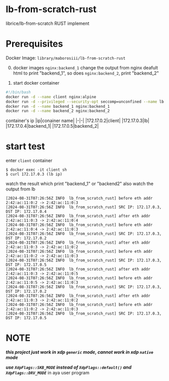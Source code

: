 # lb-from-scratch-rust
librice/lb-from-scratch RUST implement

# Prerequisites
Docker Image: `library/maborosiii/lb-from-scratch-rust`

0. docker images `nginx:backend_1` change the output from nginx deafult html to print "backend_1", so does `nginx:backend_2`, print "backend_2"

1. start docker container
```sh
#!/bin/bash
docker run -d --name client nginx:alpine
docker run -d --privileged --security-opt seccomp=unconfined --name lb maborosiii/lb-from-scratch-rust
docker run -d --name backend_1 nginx:backend_1
docker run -d --name backend_2 nginx:backend_2
```
container's ip
|ip|conainer name|
|-|-|
|172.17.0.2|client|
|172.17.0.3|lb|
|172.17.0.4|backend_1|
|172.17.0.5|backend_2|

# start test
enter `client` container
```shell
$ docker exec -it client sh
$ curl 172.17.0.3 (lb ip)
```
watch the result which print "backend_1" or "backend2"
also watch the output from lb
```plain
[2024-08-31T07:26:56Z INFO  lb_from_scratch_rust] before eth addr 2:42:ac:11:0:2 -> 2:42:ac:11:0:3
[2024-08-31T07:26:56Z INFO  lb_from_scratch_rust] SRC IP: 172.17.0.3, DST IP: 172.17.0.4
[2024-08-31T07:26:56Z INFO  lb_from_scratch_rust] after eth addr 2:42:ac:11:0:3 -> 2:42:ac:11:0:4
[2024-08-31T07:26:56Z INFO  lb_from_scratch_rust] before eth addr 2:42:ac:11:0:4 -> 2:42:ac:11:0:3
[2024-08-31T07:26:56Z INFO  lb_from_scratch_rust] SRC IP: 172.17.0.3, DST IP: 172.17.0.2
[2024-08-31T07:26:56Z INFO  lb_from_scratch_rust] after eth addr 2:42:ac:11:0:3 -> 2:42:ac:11:0:2
[2024-08-31T07:26:56Z INFO  lb_from_scratch_rust] before eth addr 2:42:ac:11:0:2 -> 2:42:ac:11:0:3
[2024-08-31T07:26:56Z INFO  lb_from_scratch_rust] SRC IP: 172.17.0.3, DST IP: 172.17.0.5
[2024-08-31T07:26:56Z INFO  lb_from_scratch_rust] after eth addr 2:42:ac:11:0:3 -> 2:42:ac:11:0:5
[2024-08-31T07:26:56Z INFO  lb_from_scratch_rust] before eth addr 2:42:ac:11:0:5 -> 2:42:ac:11:0:3
[2024-08-31T07:26:56Z INFO  lb_from_scratch_rust] SRC IP: 172.17.0.3, DST IP: 172.17.0.2
[2024-08-31T07:26:56Z INFO  lb_from_scratch_rust] after eth addr 2:42:ac:11:0:3 -> 2:42:ac:11:0:2
[2024-08-31T07:26:56Z INFO  lb_from_scratch_rust] before eth addr 2:42:ac:11:0:2 -> 2:42:ac:11:0:3
[2024-08-31T07:26:56Z INFO  lb_from_scratch_rust] SRC IP: 172.17.0.3, DST IP: 172.17.0.5
```

# NOTE
***this project just work in xdp `generic` mode, cannot work in xdp `native` mode***

***use `XdpFlags::SKB_MODE` instead of `XdpFlags::default()` and `XdpFlags::DRV_MODE`*** in aya user program